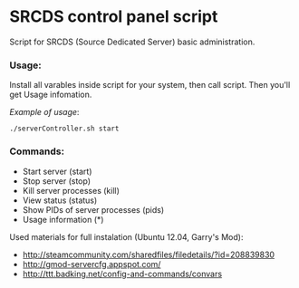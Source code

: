 # SRCDS control panel script

Script for SRCDS (Source Dedicated Server) basic administration.

### Usage:

Install all varables inside script for your system, then call script. Then you'll get Usage infomation.

_Example of usage_:

    ./serverController.sh start

### Commands:

  * Start server (start)
  * Stop server (stop)
  * Kill server processes (kill)
  * View status (status)
  * Show PIDs of server processes (pids)
  * Usage information (\*)

Used materials for full instalation (Ubuntu 12.04, Garry's Mod):

  * http://steamcommunity.com/sharedfiles/filedetails/?id=208839830
  * http://gmod-servercfg.appspot.com/
  * http://ttt.badking.net/config-and-commands/convars

